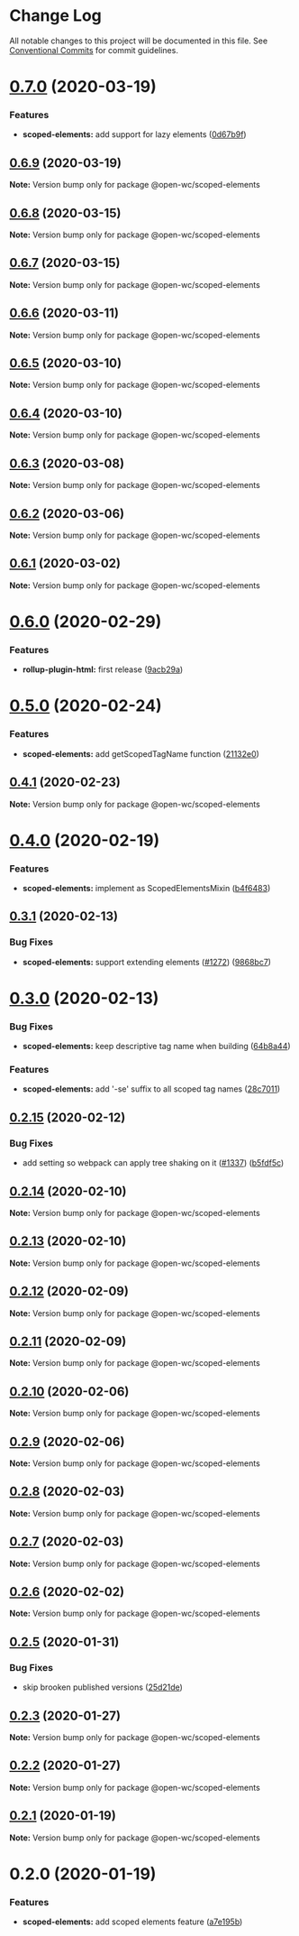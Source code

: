 # Change Log

All notable changes to this project will be documented in this file.
See [Conventional Commits](https://conventionalcommits.org) for commit guidelines.

# [0.7.0](https://github.com/open-wc/open-wc/compare/@open-wc/scoped-elements@0.6.9...@open-wc/scoped-elements@0.7.0) (2020-03-19)


### Features

* **scoped-elements:** add support for lazy elements ([0d67b9f](https://github.com/open-wc/open-wc/commit/0d67b9f8851e73a1a2dc48fe66717a62822fc4b7))





## [0.6.9](https://github.com/open-wc/open-wc/compare/@open-wc/scoped-elements@0.6.8...@open-wc/scoped-elements@0.6.9) (2020-03-19)

**Note:** Version bump only for package @open-wc/scoped-elements





## [0.6.8](https://github.com/open-wc/open-wc/compare/@open-wc/scoped-elements@0.6.7...@open-wc/scoped-elements@0.6.8) (2020-03-15)

**Note:** Version bump only for package @open-wc/scoped-elements





## [0.6.7](https://github.com/open-wc/open-wc/compare/@open-wc/scoped-elements@0.6.6...@open-wc/scoped-elements@0.6.7) (2020-03-15)

**Note:** Version bump only for package @open-wc/scoped-elements





## [0.6.6](https://github.com/open-wc/open-wc/compare/@open-wc/scoped-elements@0.6.5...@open-wc/scoped-elements@0.6.6) (2020-03-11)

**Note:** Version bump only for package @open-wc/scoped-elements





## [0.6.5](https://github.com/open-wc/open-wc/compare/@open-wc/scoped-elements@0.6.4...@open-wc/scoped-elements@0.6.5) (2020-03-10)

**Note:** Version bump only for package @open-wc/scoped-elements





## [0.6.4](https://github.com/open-wc/open-wc/compare/@open-wc/scoped-elements@0.6.3...@open-wc/scoped-elements@0.6.4) (2020-03-10)

**Note:** Version bump only for package @open-wc/scoped-elements





## [0.6.3](https://github.com/open-wc/open-wc/compare/@open-wc/scoped-elements@0.6.2...@open-wc/scoped-elements@0.6.3) (2020-03-08)

**Note:** Version bump only for package @open-wc/scoped-elements





## [0.6.2](https://github.com/open-wc/open-wc/compare/@open-wc/scoped-elements@0.6.1...@open-wc/scoped-elements@0.6.2) (2020-03-06)

**Note:** Version bump only for package @open-wc/scoped-elements





## [0.6.1](https://github.com/open-wc/open-wc/compare/@open-wc/scoped-elements@0.6.0...@open-wc/scoped-elements@0.6.1) (2020-03-02)

**Note:** Version bump only for package @open-wc/scoped-elements





# [0.6.0](https://github.com/open-wc/open-wc/compare/@open-wc/scoped-elements@0.5.0...@open-wc/scoped-elements@0.6.0) (2020-02-29)


### Features

* **rollup-plugin-html:** first release ([9acb29a](https://github.com/open-wc/open-wc/commit/9acb29ac84b0ef7e2b06c57043c9d2c76d5a29c0))





# [0.5.0](https://github.com/open-wc/open-wc/compare/@open-wc/scoped-elements@0.4.1...@open-wc/scoped-elements@0.5.0) (2020-02-24)


### Features

* **scoped-elements:** add getScopedTagName function ([21132e0](https://github.com/open-wc/open-wc/commit/21132e00f72111dbaaedddf659a84014359a4232))





## [0.4.1](https://github.com/open-wc/open-wc/compare/@open-wc/scoped-elements@0.4.0...@open-wc/scoped-elements@0.4.1) (2020-02-23)

**Note:** Version bump only for package @open-wc/scoped-elements





# [0.4.0](https://github.com/open-wc/open-wc/compare/@open-wc/scoped-elements@0.3.1...@open-wc/scoped-elements@0.4.0) (2020-02-19)


### Features

* **scoped-elements:** implement as ScopedElementsMixin ([b4f6483](https://github.com/open-wc/open-wc/commit/b4f648362234949572e1215e0b65df415e63d65c))





## [0.3.1](https://github.com/open-wc/open-wc/compare/@open-wc/scoped-elements@0.3.0...@open-wc/scoped-elements@0.3.1) (2020-02-13)


### Bug Fixes

* **scoped-elements:** support extending elements ([#1272](https://github.com/open-wc/open-wc/issues/1272)) ([9868bc7](https://github.com/open-wc/open-wc/commit/9868bc7a1bc94d4e54651c92d458f3b413a1ebda))





# [0.3.0](https://github.com/open-wc/open-wc/compare/@open-wc/scoped-elements@0.2.15...@open-wc/scoped-elements@0.3.0) (2020-02-13)


### Bug Fixes

* **scoped-elements:** keep descriptive tag name when building ([64b8a44](https://github.com/open-wc/open-wc/commit/64b8a44d23b51a7843185462f8b2204e522a07c8))


### Features

* **scoped-elements:** add '-se' suffix to all scoped tag names ([28c7011](https://github.com/open-wc/open-wc/commit/28c7011bb834638a6448b420ea4a4d844b151fe7))





## [0.2.15](https://github.com/open-wc/open-wc/compare/@open-wc/scoped-elements@0.2.14...@open-wc/scoped-elements@0.2.15) (2020-02-12)


### Bug Fixes

* add setting so webpack can apply tree shaking on it ([#1337](https://github.com/open-wc/open-wc/issues/1337)) ([b5fdf5c](https://github.com/open-wc/open-wc/commit/b5fdf5c2f124913ffd07b97dbbb666661e4ef480))





## [0.2.14](https://github.com/open-wc/open-wc/compare/@open-wc/scoped-elements@0.2.13...@open-wc/scoped-elements@0.2.14) (2020-02-10)

**Note:** Version bump only for package @open-wc/scoped-elements





## [0.2.13](https://github.com/open-wc/open-wc/compare/@open-wc/scoped-elements@0.2.12...@open-wc/scoped-elements@0.2.13) (2020-02-10)

**Note:** Version bump only for package @open-wc/scoped-elements





## [0.2.12](https://github.com/open-wc/open-wc/compare/@open-wc/scoped-elements@0.2.11...@open-wc/scoped-elements@0.2.12) (2020-02-09)

**Note:** Version bump only for package @open-wc/scoped-elements





## [0.2.11](https://github.com/open-wc/open-wc/compare/@open-wc/scoped-elements@0.2.10...@open-wc/scoped-elements@0.2.11) (2020-02-09)

**Note:** Version bump only for package @open-wc/scoped-elements





## [0.2.10](https://github.com/open-wc/open-wc/compare/@open-wc/scoped-elements@0.2.9...@open-wc/scoped-elements@0.2.10) (2020-02-06)

**Note:** Version bump only for package @open-wc/scoped-elements





## [0.2.9](https://github.com/open-wc/open-wc/compare/@open-wc/scoped-elements@0.2.8...@open-wc/scoped-elements@0.2.9) (2020-02-06)

**Note:** Version bump only for package @open-wc/scoped-elements





## [0.2.8](https://github.com/open-wc/open-wc/compare/@open-wc/scoped-elements@0.2.7...@open-wc/scoped-elements@0.2.8) (2020-02-03)

**Note:** Version bump only for package @open-wc/scoped-elements





## [0.2.7](https://github.com/open-wc/open-wc/compare/@open-wc/scoped-elements@0.2.6...@open-wc/scoped-elements@0.2.7) (2020-02-03)

**Note:** Version bump only for package @open-wc/scoped-elements





## [0.2.6](https://github.com/open-wc/open-wc/compare/@open-wc/scoped-elements@0.2.5...@open-wc/scoped-elements@0.2.6) (2020-02-02)

**Note:** Version bump only for package @open-wc/scoped-elements





## [0.2.5](https://github.com/open-wc/open-wc/compare/@open-wc/scoped-elements@0.2.3...@open-wc/scoped-elements@0.2.5) (2020-01-31)


### Bug Fixes

* skip brooken published versions ([25d21de](https://github.com/open-wc/open-wc/commit/25d21def522f22f98fc8c71b4c055617089c0e23))





## [0.2.3](https://github.com/open-wc/open-wc/compare/@open-wc/scoped-elements@0.2.2...@open-wc/scoped-elements@0.2.3) (2020-01-27)

**Note:** Version bump only for package @open-wc/scoped-elements





## [0.2.2](https://github.com/open-wc/open-wc/compare/@open-wc/scoped-elements@0.2.1...@open-wc/scoped-elements@0.2.2) (2020-01-27)

**Note:** Version bump only for package @open-wc/scoped-elements





## [0.2.1](https://github.com/open-wc/open-wc/compare/@open-wc/scoped-elements@0.2.0...@open-wc/scoped-elements@0.2.1) (2020-01-19)

**Note:** Version bump only for package @open-wc/scoped-elements





# 0.2.0 (2020-01-19)


### Features

* **scoped-elements:** add scoped elements feature ([a7e195b](https://github.com/open-wc/open-wc/commit/a7e195b893deaed8041b2952f51a5229e33134a1))

